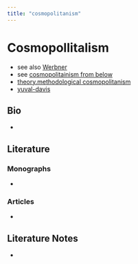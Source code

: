 ```yaml
---
title: "cosmopolitanism"
---
```


# Cosmopollitalism

- see also [Werbner](005.Authors/Werbner.md)
- see [cosmopolitainism from below](008.Theories%20and%20Concepts/cosmopolitainism%20from%20below.md)
- [theory.methodological cosmopolitanism](008.Theories%20and%20Concepts/theory.methodological%20cosmopolitanism.md)
- [yuval-davis](005.Authors/yuval-davis.md)

## Bio
- 

## Literature
### Monographs 
- 

### Articles 
- 

## Literature Notes
-
